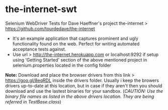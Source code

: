 # the-internet-swt

Selenium WebDriver Tests for Dave Haeffner's project the-internet > https://github.com/tourdedave/the-internet
- It's an example application that captures prominent and ugly functionality found on the web. Perfect for writing automated acceptance tests against. 
- Use url > http://the-internet.herokuapp.com or localhost:9292 if setup using 'Getting Started' section of the above mentioned project in selenium.properties located in the config folder

**Note:** Download and place the browser drivers from this link > https://goo.gl/8eqRDL inside the drivers folder. Usually i keep the browers drivers up-to-date at this location, but in case if they aren't then you should download and use the lastest binaries for your sandbox.
(*CAUTION: Use the binary file names as listed in the above drivers location. They are being referred in TestBase.class*)
